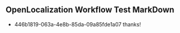 ## OpenLocalization Workflow Test MarkDown
* 446b1819-063a-4e8b-85da-09a85fde1a07 
thanks!<!--HONumber=Mar16_HO3-->
